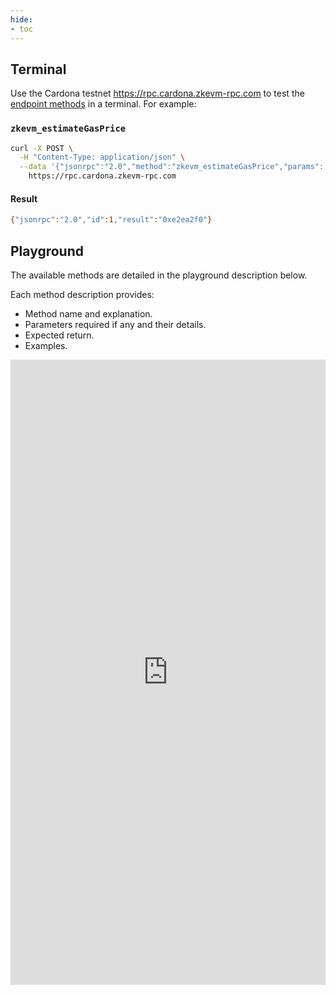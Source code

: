 ```yaml
---
hide:
- toc
---
```


## Terminal

Use the Cardona testnet https://rpc.cardona.zkevm-rpc.com to test the [endpoint methods](#playground) in a terminal. For example: 

### `zkevm_estimateGasPrice`

```sh
curl -X POST \
  -H "Content-Type: application/json" \
  --data '{"jsonrpc":"2.0","method":"zkevm_estimateGasPrice","params":[{"from":"0x0000000000000000000000000000000000000001","to":"0x0000000000000000000000000000000000000002","value":"0x1"}],"id":1}' \
    https://rpc.cardona.zkevm-rpc.com
```

#### Result

```sh
{"jsonrpc":"2.0","id":1,"result":"0xe2ea2f0"}
```

## Playground

The available methods are detailed in the playground description below.

Each method description provides:

- Method name and explanation.
- Parameters required if any and their details. 
- Expected return.
- Examples.

<embed type="text/html" src="https://playground.open-rpc.org/?schemaUrl=https://raw.githubusercontent.com/0xPolygon/polygon-docs/3eb44779e7380e91e5c92f160424159a3da1bdba/docs/zkEVM/api/zkevm.openrpc.json&uiSchema[appBar][ui:input]=false&uiSchema[appBar][ui:splitView]=false" width="100%" height="1000px">
